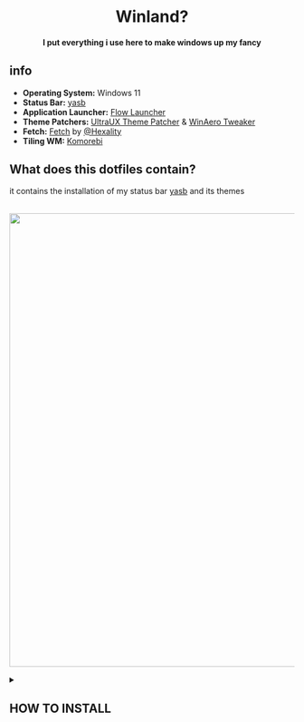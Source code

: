 <h1 align="center">Winland?
<br><h4 align="center">I put everything i use here to make windows up my fancy<br>

## info
- **Operating System:** Windows 11
- **Status Bar:** [yasb](https://github.com/da-rth/yasb)
- **Application Launcher:** [Flow Launcher](https://github.com/Flow-Launcher/Flow.Launcher)
- **Theme Patchers:** [UltraUX Theme Patcher](https://mhoefs.eu/software_uxtheme.php?ref=syssel&lang=en) & [WinAero Tweaker](https://winaero.com/downloads/winaerotweaker.zip)
- **Fetch:** [Fetch](https://github.com/Hexality/fetch) by [@Hexality](https://github.com/Hexality)
- **Tiling WM:** [Komorebi](https://github.com/LGUG2Z/komorebi)

## What does this dotfiles contain?
it contains the installation of my status bar [yasb](https://github.com/da-rth/yasb) and its themes



<br><img width="800-" align="center" src="https://github.com/Welpyes/Welpyes-Dotfiles/assets/110968684/5190f629-5dec-4493-a2e2-9d9bcb60786a">

<details>
<summary><h2>HOW TO INSTALL</h3></summary>

### Prerequisites
- Make sure you have [Python 3.10+](https://www.python.org/downloads/) and pip installed
- You Have [git](https://git-scm.com/download/win) installed
- You have Jetbrains [Nerdfonts](https://github.com/ryanoasis/nerd-fonts/releases/download/v3.1.1/JetBrainsMono.zip) installed
<br><b>all of these can be installed using [scoop](https://scoop.sh/)</b>


#### This is the tutorial(click this image)
[![IMAGE ALT TEXT HERE](https://img.youtube.com/vi/Nl8l1LyBucw/0.jpg)](https://www.youtube.com/watch?v=Nl8l1LyBucw)


<details>
<summary><b>installing scoop and dependecies</summary>
if you dont have these or you dont have scoop you can install scoop and the dependencies using these commands <br>
<br>

use this on an elevated(administrator terminal)
```
Set-ExecutionPolicy -ExecutionPolicy RemoteSigned -Scope CurrentUser
```

and this to a normal one
```
irm -Uri https://get.scoop.sh | iex

scoop install git
scoop update
scoop bucket add extras
scoop bucket add nerd-fonts

scoop install python jetbrainsmono-nf
```
</details>

### Yasb install

```
irm https://raw.githubusercontent.com/Welpyes/Welpyes-Dotfiles/main/install.ps1 | iex
```
to change themes you can use this command
```
./welpyes-dotfiles\theme-selector\main.ps1
```


<br> after you installed them you can run the `run-silent.vbs` in the `c:\users\{your username}\welpyes-dotfiles` and you should be good to go

</details>
